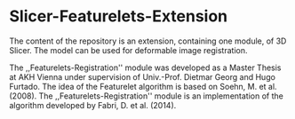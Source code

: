 # Slicer-Featurelets-Extension

The content of the repository is an extension, containing one module, of 3D Slicer.
The model can be used for deformable image registration.

The ,,Featurelets-Registration'' module was developed as a Master Thesis at AKH Vienna under supervision of Univ.-Prof. Dietmar Georg and Hugo Furtado.
The idea of the Featurelet algorithm is based on Soehn, M. et al. (2008). The ,,Featurelets-Registration'' module is an implementation of the algorithm developed by Fabri, D. et al. (2014).
